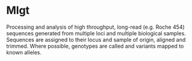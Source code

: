 # Mlgt

Processing and analysis of high throughput, long-read (e.g. Roche 454) sequences generated from multiple loci and multiple biological samples. Sequences are assigned to their locus and sample of origin, aligned and trimmed. Where possible, genotypes are called and variants mapped to known alleles.
